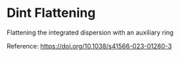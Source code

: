 # Dint Flattening
Flattening the integrated dispersion with an auxiliary ring

Reference: https://doi.org/10.1038/s41566-023-01280-3
